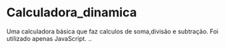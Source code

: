 # Calculadora_dinamica

Uma calculadora básica que faz calculos de soma,divisão e subtração.
Foi utilizado apenas JavaScript.
..
